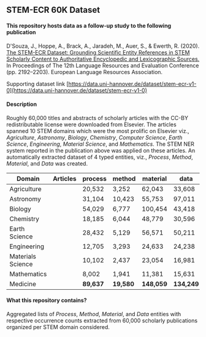 ## STEM-ECR 60K Dataset

#### This repository hosts data as a follow-up study to the following publication

D'Souza, J., Hoppe, A., Brack, A., Jaradeh, M., Auer, S., & Ewerth, R. (2020). [The STEM-ECR Dataset: Grounding Scientific Entity References in STEM Scholarly Content to Authoritative Encyclopedic and Lexicographic Sources.](https://aclanthology.org/2020.lrec-1.268/) In Proceedings of The 12th Language Resources and Evaluation Conference (pp. 2192–2203). European Language Resources Association.

Supporting dataset link [https://data.uni-hannover.de/dataset/stem-ecr-v1-0](https://data.uni-hannover.de/dataset/stem-ecr-v1-0)

#### Description

Roughly 60,000 titles and abstracts of scholarly articles with the CC-BY redistributable license were downloaded from Elsevier. The articles spanned 10 STEM domains which were the most prolific on Elsevier viz., *Agriculture*, *Astronomy*, *Biology*, *Chemistry*, *Computer Science*, *Earth Science*, *Engineering*, *Material Science*, and *Mathematics*.
The STEM NER system reported in the publication above was applied on these articles. An automatically extracted dataset of 4 typed entities, viz., *Process*, *Method*, *Material*, and *Data* was created.

| Domain | Articles | process | method | material | data |
| --- | --- | --- | --- | --- | --- |
| Agriculture |  | 20,532 | 3,252 | 62,043 | 33,608 |
| Astronomy |  | 31,104 | 10,423 | 55,753 | 97,011 |
| Biology |  | 54,029 | 6,777 | 100,454 | 43,418 |
| Chemistry |  | 18,185 | 6,044 | 48,779 | 30,596 |
| Earth Science |  | 28,432 | 5,129 | 56,571 | 50,211 |
| Engineering |  | 12,705 | 3,293 | 24,633 | 24,238 |
| Materials Science |  | 10,102 | 2,437 | 23,054 | 16,981 |
| Mathematics |  | 8,002 | 1,941 | 11,381 | 15,631 |
| Medicine |  | **89,637** | **19,580** | **148,059** | **134,249** |


#### What this repository contains?

Aggregated lists of *Process*, *Method*, *Material*, and *Data* entities with respective occurrence counts extracted from 60,000 scholarly publications organized per STEM domain considered.

